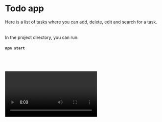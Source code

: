 # Todo app
Here is a list of tasks where you can add, delete, edit and search for a task. 
<br>
<br>
<br>
In the project directory, you can run:

#### `npm start`

<!-- Here is a screenshot of the app below 👇: -->
<br>
<br>
<br>
<video></video>
